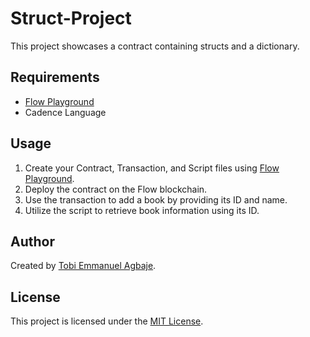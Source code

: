 # Struct-Project

This project showcases a contract containing structs and a dictionary.

## Requirements

- [Flow Playground](https://play.flow.com/)
- Cadence Language

## Usage

1. Create your Contract, Transaction, and Script files using [Flow Playground](https://play.flow.com/).
2. Deploy the contract on the Flow blockchain.
3. Use the transaction to add a book by providing its ID and name.
4. Utilize the script to retrieve book information using its ID.

## Author

Created by [Tobi Emmanuel Agbaje](https://github.com/Tobiagbaje).

## License

This project is licensed under the [MIT License](LICENSE).
